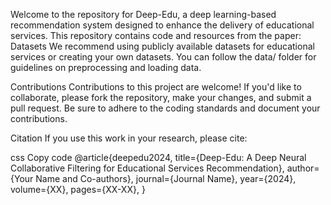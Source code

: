 Welcome to the repository for Deep-Edu, a deep learning-based recommendation system designed to enhance the delivery of educational services. This repository contains code and resources from the paper:
Datasets
We recommend using publicly available datasets for educational services or creating your own datasets. You can follow the data/ folder for guidelines on preprocessing and loading data.

Contributions
Contributions to this project are welcome! If you'd like to collaborate, please fork the repository, make your changes, and submit a pull request. Be sure to adhere to the coding standards and document your contributions.

Citation
If you use this work in your research, please cite:

css
Copy code
@article{deepedu2024,
  title={Deep-Edu: A Deep Neural Collaborative Filtering for Educational Services Recommendation},
  author={Your Name and Co-authors},
  journal={Journal Name},
  year={2024},
  volume={XX},
  pages={XX-XX},
}
